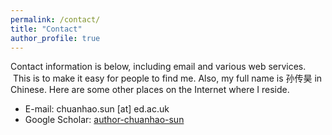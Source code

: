 ```yaml
---
permalink: /contact/
title: "Contact"
author_profile: true
---
```

Contact information is below, including email and various web services.  This is to make it easy for people to find me. Also, my full name is 孙传昊 in Chinese. Here are some other places on the Internet where I reside.

* E-mail: chuanhao.sun [at] ed.ac.uk
* Google Scholar: [author-chuanhao-sun](https://scholar.google.com/citations?hl=zh-CN&user=jq80YX8AAAAJ&view_op=list_works&sortby=pubdate)
